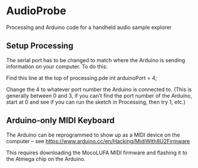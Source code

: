 # AudioProbe
Processing and Arduino code for a handheld audio sample explorer

## Setup Processing
The serial port has to be changed to match where the Arduino is sending information on your computer. To do this:

Find this line at the top of processing.pde
int arduinoPort = 4;

Change the 4 to whatever port number the Arduino is connected to.
(This is generally between 0 and 3, if you can't find the port number of the Arduino, start at 0 and see if you can run the sketch in Processing, then try 1, etc.)

## Arduino-only MIDI Keyboard
The Arduino can be reprogrammed to show up as a MIDI device on the computer – see https://www.arduino.cc/en/Hacking/MidiWith8U2Firmware

This requires downloading the MocoLUFA MIDI firmware and flashing it to the Atmega chip on the Arduino.
